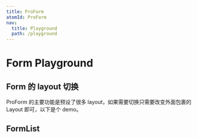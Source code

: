```yaml
---
title: ProForm
atomId: ProForm
nav:
  title: Playground
  path: /playground
---
```


# Form Playground

## Form 的 layout 切换

ProForm 的主要功能是预设了很多 layout，如果需要切换只需要改变外面包裹的 Layout 即可，以下是个 demo。

<code src="../../demos/form/demos/layout-change.tsx" ></code>

## FormList

<code src="../../demos/form/components/List/demos/customize.tsx" title="ProForm.List" ></code>
